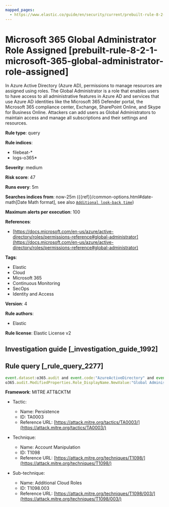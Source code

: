 ```yaml
---
mapped_pages:
  - https://www.elastic.co/guide/en/security/current/prebuilt-rule-8-2-1-microsoft-365-global-administrator-role-assigned.html
---
```


# Microsoft 365 Global Administrator Role Assigned [prebuilt-rule-8-2-1-microsoft-365-global-administrator-role-assigned]

In Azure Active Directory (Azure AD), permissions to manage resources are assigned using roles. The Global Administrator is a role that enables users to have access to all administrative features in Azure AD and services that use Azure AD identities like the Microsoft 365 Defender portal, the Microsoft 365 compliance center, Exchange, SharePoint Online, and Skype for Business Online. Attackers can add users as Global Administrators to maintain access and manage all subscriptions and their settings and resources.

**Rule type**: query

**Rule indices**:

* filebeat-*
* logs-o365*

**Severity**: medium

**Risk score**: 47

**Runs every**: 5m

**Searches indices from**: now-25m ({{ref}}/common-options.html#date-math[Date Math format], see also [`Additional look-back time`](docs-content://solutions/security/detect-and-alert/create-detection-rule.md#rule-schedule))

**Maximum alerts per execution**: 100

**References**:

* [https://docs.microsoft.com/en-us/azure/active-directory/roles/permissions-reference#global-administrator](https://docs.microsoft.com/en-us/azure/active-directory/roles/permissions-reference#global-administrator)

**Tags**:

* Elastic
* Cloud
* Microsoft 365
* Continuous Monitoring
* SecOps
* Identity and Access

**Version**: 4

**Rule authors**:

* Elastic

**Rule license**: Elastic License v2

## Investigation guide [_investigation_guide_1992]



## Rule query [_rule_query_2277]

```js
event.dataset:o365.audit and event.code:"AzureActiveDirectory" and event.action:"Add member to role." and
o365.audit.ModifiedProperties.Role_DisplayName.NewValue:"Global Administrator"
```

**Framework**: MITRE ATT&CKTM

* Tactic:

    * Name: Persistence
    * ID: TA0003
    * Reference URL: [https://attack.mitre.org/tactics/TA0003/](https://attack.mitre.org/tactics/TA0003/)

* Technique:

    * Name: Account Manipulation
    * ID: T1098
    * Reference URL: [https://attack.mitre.org/techniques/T1098/](https://attack.mitre.org/techniques/T1098/)

* Sub-technique:

    * Name: Additional Cloud Roles
    * ID: T1098.003
    * Reference URL: [https://attack.mitre.org/techniques/T1098/003/](https://attack.mitre.org/techniques/T1098/003/)



